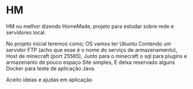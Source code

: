 # HM
HM ou melhor dizendo HomeMade, projeto para estudar sobre rede e servidores local.

No projeto inicial teremos como;
OS vamos ter Ubuntu
  Contendo um servidor FTP (acho que esse é o nome do serviço de armazenamento), 
  Host de minecraft (port 25565), 
  Junto para o minecraft o sql para plugins e armazenanto de pouco espaço
  Site simples, 
  E deixa reservado alguns Docker para teste de aplicação Java.

Aceito ideias e ajudas em aplicação 
